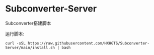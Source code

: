 # Subconverter-Server
Subconverter搭建脚本

运行脚本:
```
curl -sSL https://raw.githubusercontent.com/HXHGTS/Subconverter-Server/main/install.sh | bash
```
